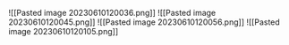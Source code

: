 ![[Pasted image 20230610120036.png]]
![[Pasted image 20230610120045.png]]
![[Pasted image 20230610120056.png]]
![[Pasted image 20230610120105.png]]